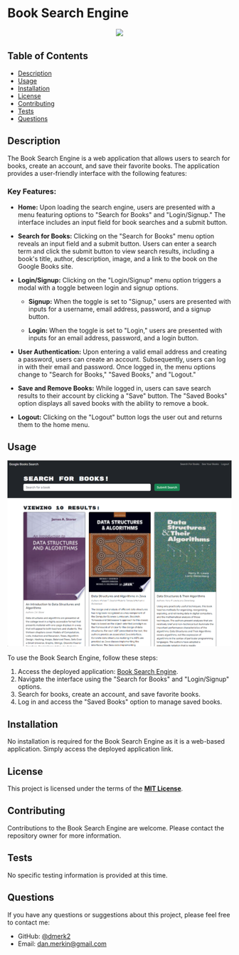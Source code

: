 # Book Search Engine

<div align="center">
  <img src="https://img.shields.io/badge/License-MIT-yellow.svg" width="100">
</div>

## Table of Contents

- [Description](#description)
- [Usage](#usage)
- [Installation](#installation)
- [License](#license)
- [Contributing](#contributing)
- [Tests](#tests)
- [Questions](#questions)

## Description

The Book Search Engine is a web application that allows users to search for books, create an account, and save their favorite books. The application provides a user-friendly interface with the following features:

### Key Features:

- **Home:** Upon loading the search engine, users are presented with a menu featuring options to "Search for Books" and "Login/Signup." The interface includes an input field for book searches and a submit button.

- **Search for Books:** Clicking on the "Search for Books" menu option reveals an input field and a submit button. Users can enter a search term and click the submit button to view search results, including a book's title, author, description, image, and a link to the book on the Google Books site.

- **Login/Signup:** Clicking on the "Login/Signup" menu option triggers a modal with a toggle between login and signup options.

  - **Signup:** When the toggle is set to "Signup," users are presented with inputs for a username, email address, password, and a signup button.

  - **Login:** When the toggle is set to "Login," users are presented with inputs for an email address, password, and a login button.

- **User Authentication:** Upon entering a valid email address and creating a password, users can create an account. Subsequently, users can log in with their email and password. Once logged in, the menu options change to "Search for Books," "Saved Books," and "Logout."

- **Save and Remove Books:** While logged in, users can save search results to their account by clicking a "Save" button. The "Saved Books" option displays all saved books with the ability to remove a book.

- **Logout:** Clicking on the "Logout" button logs the user out and returns them to the home menu.

## Usage

![Homepage](./client/src/assets/googlebookssearch.png)

To use the Book Search Engine, follow these steps:

1. Access the deployed application: [Book Search Engine](https://shielded-beyond-73145-20d419db12a1.herokuapp.com/).
2. Navigate the interface using the "Search for Books" and "Login/Signup" options.
3. Search for books, create an account, and save favorite books.
4. Log in and access the "Saved Books" option to manage saved books.

## Installation

No installation is required for the Book Search Engine as it is a web-based application. Simply access the deployed application link.

## License

This project is licensed under the terms of the **[MIT License](https://opensource.org/licenses/MIT)**.

## Contributing

Contributions to the Book Search Engine are welcome. Please contact the repository owner for more information.

## Tests

No specific testing information is provided at this time.

## Questions

If you have any questions or suggestions about this project, please feel free to contact me:

- GitHub: [@dmerk2](https://github.com/dmerk2)
- Email: dan.merkin@gmail.com
